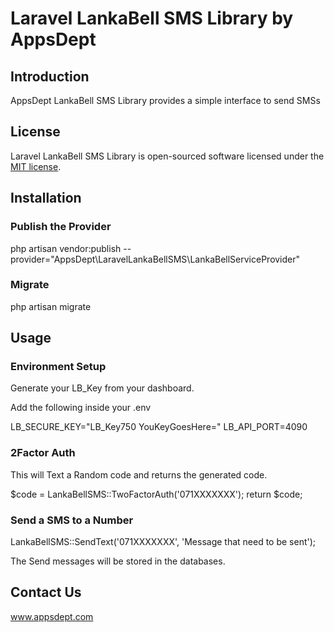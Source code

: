 # Laravel LankaBell SMS Library by AppsDept

## Introduction
AppsDept LankaBell SMS Library provides a simple interface to send SMSs

## License
Laravel LankaBell SMS Library is open-sourced software licensed under the [MIT license](LICENSE.md).

## Installation

### Publish the Provider
php artisan vendor:publish --provider="AppsDept\LaravelLankaBellSMS\LankaBellServiceProvider"

### Migrate
php artisan migrate

## Usage

### Environment Setup

Generate your LB_Key from your dashboard.

Add the following inside your .env

LB_SECURE_KEY="LB_Key750 YouKeyGoesHere="
LB_API_PORT=4090


### 2Factor Auth
This will Text a Random code and returns the generated code.

$code = LankaBellSMS::TwoFactorAuth('071XXXXXXX');
return $code;

### Send a SMS to a Number
LankaBellSMS::SendText('071XXXXXXX', 'Message that need to be sent');

The Send messages will be stored in the databases.


## Contact Us
www.appsdept.com
